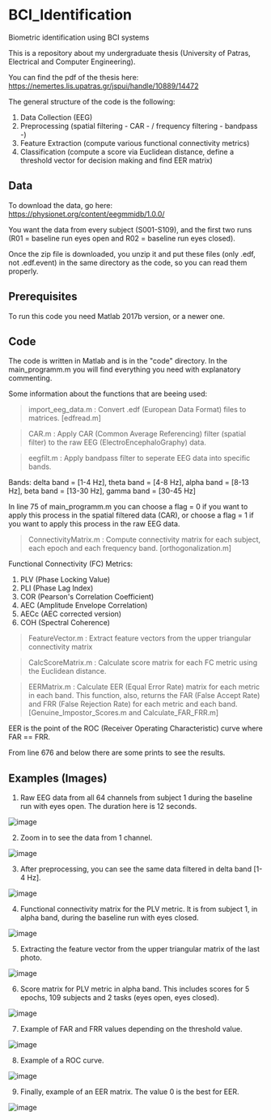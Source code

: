 # BCI_Identification

Biometric identification using BCI systems

This is a repository about my undergraduate thesis (University of Patras, Electrical and Computer Engineering).

You can find the pdf of the thesis here: https://nemertes.lis.upatras.gr/jspui/handle/10889/14472

The general structure of the code is the following:
1) Data Collection (EEG)
2) Preprocessing (spatial filtering - CAR - / frequency filtering - bandpass -)
3) Feature Extraction (compute various functional connectivity metrics)
4) Classification (compute a score via Euclidean distance, define a threshold vector for decision making and find EER matrix)


## Data

To download the data, go here: https://physionet.org/content/eegmmidb/1.0.0/

You want the data from every subject (S001-S109), and the first two runs (R01 = baseline run eyes open and R02 = baseline run eyes closed).

Once the zip file is downloaded, you unzip it and put these files (only .edf, not .edf.event) in the same directory as the code, so you can read them properly.

## Prerequisites

To run this code you need Matlab 2017b version, or a newer one.

## Code

The code is written in Matlab and is in the "code" directory. In the main_programm.m you will find everything you need with explanatory commenting.

Some information about the functions that are beeing used:

>import_eeg_data.m : Convert .edf (European Data Format) files to matrices.    [edfread.m]

>CAR.m : Apply CAR (Common Average Referencing) filter (spatial filter) to the raw EEG (ElectroEncephaloGraphy) data.

>eegfilt.m : Apply bandpass filter to seperate EEG data into specific bands.

Bands:
delta band = [1-4 Hz], theta band = [4-8 Hz], alpha band = [8-13 Hz], beta band = [13-30 Hz], gamma band = [30-45 Hz]

In line 75 of main_programm.m you can choose a flag  = 0 if you want to apply this process in the spatial filtered data (CAR), or choose a flag = 1 if you want to apply this process in the raw EEG data.

>ConnectivityMatrix.m : Compute connectivity matrix for each subject, each epoch and each frequency band.    [orthogonalization.m]

Functional Connectivity (FC) Metrics:
1) PLV (Phase Locking Value)
2) PLI (Phase Lag Index)
3) COR (Pearson's Correlation Coefficient)
4) AEC (Amplitude Envelope Correlation)
5) AECc (AEC corrected version)
6) COH (Spectral Coherence)

>FeatureVector.m : Extract feature vectors from the upper triangular connectivity matrix

>CalcScoreMatrix.m : Calculate score matrix for each FC metric using the Euclidean distance.

>EERMatrix.m : Calculate EER (Equal Error Rate) matrix for each metric in each band. This function, also, returns the FAR (False Accept Rate) and FRR (False Rejection Rate) for each metric and each band.    [Genuine_Impostor_Scores.m and Calculate_FAR_FRR.m]

EER is the point of the ROC (Receiver Operating Characteristic) curve where FAR == FRR.

From line 676 and below there are some prints to see the results.

## Examples (Images)

1) Raw EEG data from all 64 channels from subject 1 during the baseline run with eyes open. The duration here is 12 seconds.

![image](https://user-images.githubusercontent.com/24894934/113600967-6c60e300-9649-11eb-93a7-73ab7ed388b6.png)

2) Zoom in to see the data from 1 channel.

![image](https://user-images.githubusercontent.com/24894934/113601150-a3cf8f80-9649-11eb-9744-c215f09685be.png)

3) After preprocessing, you can see the same data filtered in delta band [1-4 Hz].

![image](https://user-images.githubusercontent.com/24894934/113601263-c5307b80-9649-11eb-91bf-1739200fb92d.png)

4) Functional connectivity matrix for the PLV metric. It is from subject 1, in alpha band, during the baseline run with eyes closed.

![image](https://user-images.githubusercontent.com/24894934/113601365-e5603a80-9649-11eb-9d20-2f8ce0a3be59.png)

5) Extracting the feature vector from the upper triangular matrix of the last photo.

![image](https://user-images.githubusercontent.com/24894934/113601501-16d90600-964a-11eb-8e51-375016add299.png)

6) Score matrix for PLV metric in alpha band. This includes scores for 5 epochs, 109 subjects and 2 tasks (eyes open, eyes closed).

![image](https://user-images.githubusercontent.com/24894934/113601575-2fe1b700-964a-11eb-9b8d-31b5ee82119e.png)

7) Example of FAR and FRR values depending on the threshold value.

![image](https://user-images.githubusercontent.com/24894934/113601715-5e5f9200-964a-11eb-84f0-6781a0fbb2d8.png)

8) Example of a ROC curve.

![image](https://user-images.githubusercontent.com/24894934/113601794-759e7f80-964a-11eb-8144-68fff6a95586.png)

9) Finally, example of an EER matrix. The value 0 is the best for EER.

![image](https://user-images.githubusercontent.com/24894934/113601824-83ec9b80-964a-11eb-9af3-40281636081b.png)



